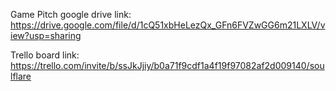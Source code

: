 Game Pitch google drive link:
https://drive.google.com/file/d/1cQ51xbHeLezQx_GFn6FVZwGG6m21LXLV/view?usp=sharing

Trello board link:
https://trello.com/invite/b/ssJkJjiy/b0a71f9cdf1a4f19f97082af2d009140/soulflare